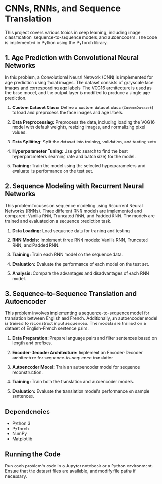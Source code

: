 # CNNs, RNNs, and Sequence Translation

This project covers various topics in deep learning, including image classification, sequence-to-sequence models, and autoencoders. The code is implemented in Python using the PyTorch library.

## 1. Age Prediction with Convolutional Neural Networks

In this problem, a Convolutional Neural Network (CNN) is implemented for age prediction using facial images. The dataset consists of grayscale face images and corresponding age labels. The VGG16 architecture is used as the base model, and the output layer is modified to produce a single age prediction.

1. **Custom Dataset Class:** Define a custom dataset class (`CustomDataset`) to load and preprocess the face images and age labels.

2. **Data Preprocessing:** Preprocess the data, including loading the VGG16 model with default weights, resizing images, and normalizing pixel values.

3. **Data Splitting:** Split the dataset into training, validation, and testing sets.

4. **Hyperparameter Tuning:** Use grid search to find the best hyperparameters (learning rate and batch size) for the model.

5. **Training:** Train the model using the selected hyperparameters and evaluate its performance on the test set.

## 2. Sequence Modeling with Recurrent Neural Networks

This problem focuses on sequence modeling using Recurrent Neural Networks (RNNs). Three different RNN models are implemented and compared: Vanilla RNN, Truncated RNN, and Padded RNN. The models are trained and evaluated on a sequence prediction task.

1. **Data Loading:** Load sequence data for training and testing.

2. **RNN Models:** Implement three RNN models: Vanilla RNN, Truncated RNN, and Padded RNN.

3. **Training:** Train each RNN model on the sequence data.

4. **Evaluation:** Evaluate the performance of each model on the test set.

5. **Analysis:** Compare the advantages and disadvantages of each RNN model.

## 3. Sequence-to-Sequence Translation and Autoencoder

This problem involves implementing a sequence-to-sequence model for translation between English and French. Additionally, an autoencoder model is trained to reconstruct input sequences. The models are trained on a dataset of English-French sentence pairs.

1. **Data Preparation:** Prepare language pairs and filter sentences based on length and prefixes.

2. **Encoder-Decoder Architecture:** Implement an Encoder-Decoder architecture for sequence-to-sequence translation.

3. **Autoencoder Model:** Train an autoencoder model for sequence reconstruction.

4. **Training:** Train both the translation and autoencoder models.

5. **Evaluation:** Evaluate the translation model's performance on sample sentences.

## Dependencies

- Python 3
- PyTorch
- NumPy
- Matplotlib

## Running the Code

Run each problem's code in a Jupyter notebook or a Python environment. Ensure that the dataset files are available, and modify file paths if necessary.
